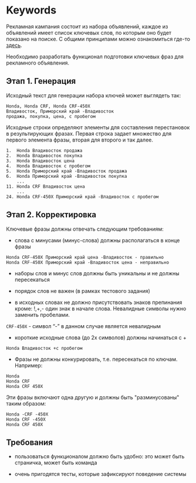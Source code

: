 # Keywords

Рекламная кампания состоит из набора объявлений, каждое из объявлений имеет список ключевых слов, по которым оно будет показано на поиске.
С общими принципами можно ознакомиться где-то [здесь](https://yandex.ru/support/direct/keywords/keywords.html).

Необходимо разработать функционал подготовки ключевых фраз для рекламного объявления.


## Этап 1. Генерация

Исходный текст для генерации набора ключей может выглядеть так:

```
Honda, Honda CRF, Honda CRF-450X
Владивосток, Приморский край -Владивосток
продажа, покупка, цена, с пробегом
```

Исходные строки определяют элементы для составления перестановок в результирующих фразах. Первая строка задает множество для первого элемента фразы, вторая для второго и так далее.

```
1.	Honda Владивосток продажа 
2.	Honda Владивосток покупка
3.	Honda Владивосток цена
4.	Honda Владивосток с пробегом
5.	Honda Приморский край -Владивосток продажа
6.	Honda Приморский край -Владивосток покупка
    ...
11. Honda CRF Владивосток цена
    ...
24. Honda CRF-450X Приморский край -Владивосток с пробегом
```


## Этап 2. Корректировка

Ключевые фразы должны отвечать следующим требованиям:

- слова с минусами (минус-слова) должны располагаться в конце фразы

```
Honda CRF-450X Приморский край цена -Владивосток - правильно
Honda CRF-450X Приморский край -Владивосток цена - неправильно
```

- наборы слов и минус слов должны быть уникальны и не должны пересекаться

- порядок слов не важен (в рамках тестового задания)

- в исходных словах не должно присутствовать знаков препинания кроме: !,+,- один знак в начале слова. Невалидные символы нужно заменить пробелами.

`CRF-450X` - символ “-” в данном случае является невалидным

- короткие исходные слова (до 2х символов) должны начинаться с +

```
Honda Владивосток +с пробегом
```

- Фразы не должны конкурировать, т.е. пересекаться по ключам. Например:

```
Honda
Honda CRF
Honda CRF 450X
```

Эти фразы включают одна другую и должны быть "разминусованы" таким образом:

```
Honda -CRF -450X
Honda CRF -450X
Honda CRF 450X
```

## Требования

- пользоваться функционалом должно быть удобно: это может быть страничка, может быть команда

- очень пригодятся тесты, которые зафиксируют поведение системы

